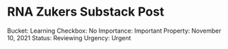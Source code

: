 # RNA Zukers Substack Post

Bucket: Learning
Checkbox: No
Importance: Important
Property: November 10, 2021
Status: Reviewing
Urgency: Urgent